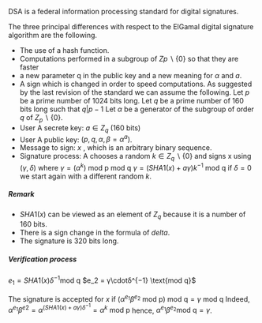 DSA is a federal information processing standard for digital signatures.

The three principal differences with respect to the ElGamal digital signature algorithm are the following.
- The use of a hash function.
- Computations performed in a subgroup of $Zp \backslash \{0\}$  so that they are faster
- a new parameter q in the public key and a new meaning for $\alpha$ and $a$.
- A sign which is changed in order to speed computations.
As suggested by the last revision of the standard we can assume the following.
Let $p$ be a prime number of 1024 bits long.
Let $q$ be a prime number of 160 bits long such that $q|p − 1$
Let $\alpha$ be a generator of the subgroup of order $q$  of $Z_p \backslash \{0\}$.
- User A  secrete key: $a ∈ Z_q$ (160 bits)
- User A public key: $(p, q, α, β = α^a)$.
- Message to sign: $x$ , which is an arbitrary binary sequence.
- Signature process: A chooses a random $k \in Z_q \backslash \{0\}$ and signs x using $(\gamma, \delta)$ where
	$γ = (\alpha^k) \text{ mod p } \text{ mod q }$
	$\gamma = (SHA1(x) + a\gamma)k^{−1}\text{ mod q }$
	if $\delta = 0$ we start again with a different random $k$.
##### Remark
- $SHA1(x)$ can be viewed as an element of $Z_q$ because it is a number of 160 bits.
- There is a sign change in the formula of $delta$.
- The signature is 320 bits long.

##### Verification process

$e_1 = SHA1(x)δ^{-1} \text{mod q}$ 
$e_2 = γ\cdotδ^{−1} \text{mod q}$

The signature is accepted for $x$ if
	 $(α^{e_1} β^{e_2} \text{ mod p}) \text{ mod q} = γ \text{ mod q}$ 
Indeed,
	$α^{e_1} β^{e2} = α^{(SHA1(x)+aγ)δ^{-1}} = α^k \text{ mod p}$
hence,
	$α^{e_1} β^{e_2} \text{mod q} = γ$.
	